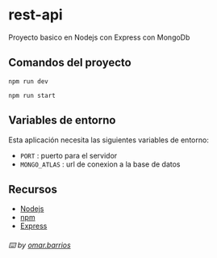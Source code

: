 # rest-api

Proyecto basico en Nodejs con Express con MongoDb

## Comandos del proyecto

```
npm run dev
```

```
npm run start
```

## Variables de entorno

Esta aplicación necesita las siguientes variables de entorno:

- ` PORT ` : puerto para el servidor
- ` MONGO_ATLAS ` : url de conexion a la base de datos

## Recursos

- [Nodejs](https://nodejs.org/es/)
- [npm](https://www.npmjs.com/)
- [Express](https://expressjs.com/es/)


###### ⌨️ by [omar.barrios]()
